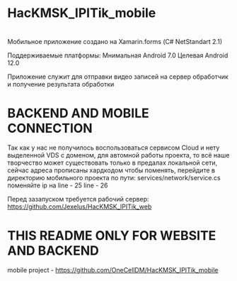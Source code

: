 # HacKMSK_IPITik_mobile

# 
Мобильное приложение создано на Xamarin.forms (С# NetStandart 2.1) 

Поддерживаемые платформы:
Мнимальная Android 7.0  Целевая Android 12.0

Приложение служит для отправки видео записей на сервер обработчик и получение результата обработки

# BACKEND AND MOBILE CONNECTION
Так как у нас не получилось воспользоваться сервисом Cloud и нету выделенной VDS с доменом, для автомной работы проекта, то всё наше творчество может существовать только в предалах локальной сети, сейчас адреса прописаны хардкодом чтобы поменять, перейдите в директорию мобильного проекта по пути: services/network/service.cs поменяйте ip нa
line - 25
line - 26

Перед зазапуском требуется рабочий сервер: https://github.com/Jexelus/HacKMSK_IPITik_web

# THIS README ONLY FOR WEBSITE AND BACKEND 
mobile project - https://github.com/OneCellDM/HacKMSK_IPITik_mobile
